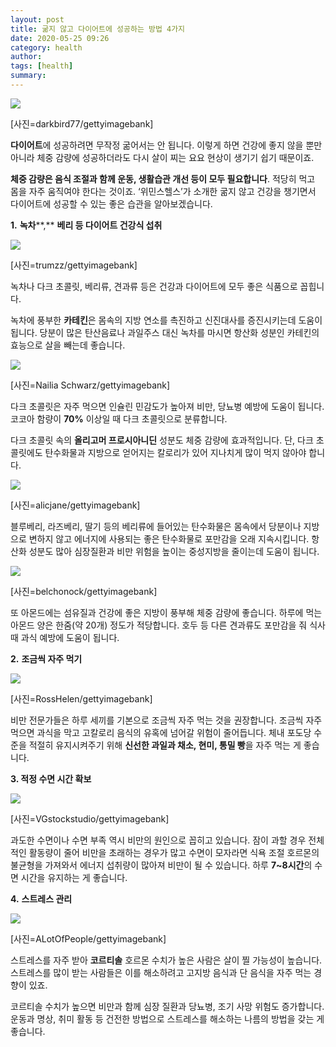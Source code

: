 ```yaml
---
layout: post
title: 굶지 않고 다이어트에 성공하는 방법 4가지
date: 2020-05-25 09:26
category: health
author: 
tags: [health]
summary: 
---
```



[![](https://post-phinf.pstatic.net/MjAyMDAzMTZfOSAg/MDAxNTg0MzE5MTU4MTMx.65vmgAMkQYJUuwI47ruepcB57XqOIxp8S_Q91qgWrWsg.vC6drujgmBeIJxXSbd7tWNn0Rhjx_vuWuuDyVt1NAP4g.JPEG/darkbird77.jpg?type=w1200)](https://post.naver.com/viewer/postView.nhn?volumeNo=27739154&memberNo=6289885#)

[사진=darkbird77/gettyimagebank]

**다이어트**에 성공하려면 무작정 굶어서는 안 됩니다. 이렇게 하면 건강에 좋지 않을 뿐만 아니라 체중 감량에 성공하더라도 다시 살이 찌는 요요 현상이 생기기 쉽기 때문이죠.  
  
**체중 감량은 음식 조절과 함께 운동, 생활습관 개선 등이 모두 필요합니다**. 적당히 먹고 몸을 자주 움직여야 한다는 것이죠. ‘위민스헬스’가 소개한 굶지 않고 건강을 챙기면서 다이어트에 성공할 수 있는 좋은 습관을 알아보겠습니다.  
  
  
  
**1.** **녹차****,** **베리 등 다이어트 건강식 섭취**  

[![](https://post-phinf.pstatic.net/MjAyMDAzMTZfMjgy/MDAxNTg0MzE4NjI2MzQ5.pl4yx2KJmlfNiGEeXLorTw7EYgugKefz0mEZxAuFgpog.7EHFAHixSRjkzb6i3dNmAKSZzU-dmWjm7wcFgM9XZPMg.JPEG/trumzz.jpg?type=w1200)](https://post.naver.com/viewer/postView.nhn?volumeNo=27739154&memberNo=6289885#)

[사진=trumzz/gettyimagebank]

녹차나 다크 초콜릿, 베리류, 견과류 등은 건강과 다이어트에 모두 좋은 식품으로 꼽힙니다.  
  
녹차에 풍부한 **카테킨**은 몸속의 지방 연소를 촉진하고 신진대사를 증진시키는데 도움이 됩니다. 당분이 많은 탄산음료나 과일주스 대신 녹차를 마시면 항산화 성분인 카테킨의 효능으로 살을 빼는데 좋습니다.  
  

[![](https://post-phinf.pstatic.net/MjAyMDAzMTZfMjA4/MDAxNTg0MzE4NzcwODMy.5tgY02tULWReZKBJOgDw3W1mddiGHhsy-amp8CPNAe8g.s-2JKufEAtLo-IgwlMbH150IvwYAfY4P7o4hFg8rAsUg.JPEG/Nailia_Schwarz.jpg?type=w1200)](https://post.naver.com/viewer/postView.nhn?volumeNo=27739154&memberNo=6289885#)

[사진=Nailia Schwarz/gettyimagebank]

다크 초콜릿은 자주 먹으면 인슐린 민감도가 높아져 비만, 당뇨병 예방에 도움이 됩니다. 코코아 함량이  **70%**  이상일 때 다크 초콜릿으로 분류합니다.  
  
다크 초콜릿 속의  **올리고머 프로시아니딘**  성분도 체중 감량에 효과적입니다. 단, 다크 초콜릿에도 탄수화물과 지방으로 얻어지는 칼로리가 있어 지나치게 많이 먹지 않아야 합니다.  
  

[![](https://post-phinf.pstatic.net/MjAyMDAzMTZfODAg/MDAxNTg0MzE4Nzk3NjEw.D-FMEXonqtKDq2R8DSpkeKgr4U4ekY4OnWM4AyBsEw0g.6axlKoXEloEk2MCZSOdJtFrzrp7eNY2Dr9mB-3mLGdUg.JPEG/alicjane.jpg?type=w1200)](https://post.naver.com/viewer/postView.nhn?volumeNo=27739154&memberNo=6289885#)

[사진=alicjane/gettyimagebank]

블루베리, 라즈베리, 딸기 등의 베리류에 들어있는 탄수화물은 몸속에서 당분이나 지방으로 변하지 않고 에너지에 사용되는 좋은 탄수화물로 포만감을 오래 지속시킵니다. 항산화 성분도 많아 심장질환과 비만 위험을 높이는 중성지방을 줄이는데 도움이 됩니다.  
  
  

[![](https://post-phinf.pstatic.net/MjAyMDAzMTZfNjkg/MDAxNTg0MzE4ODM1MDM4.FnXg1C2_xsb575_LlXTMfNf1HubfBl9YZd3rrQIeCz8g.krKsrfky67McysjpeA6uM8ryxWsNT1SAOfOTDmgDBCQg.JPEG/belchonock2.jpg?type=w1200)](https://post.naver.com/viewer/postView.nhn?volumeNo=27739154&memberNo=6289885#)

[사진=belchonock/gettyimagebank]

또 아몬드에는 섬유질과 건강에 좋은 지방이 풍부해 체중 감량에 좋습니다. 하루에 먹는 아몬드 양은 한줌(약 20개) 정도가 적당합니다. 호두 등 다른 견과류도 포만감을 줘 식사 때 과식 예방에 도움이 됩니다.  
  
  
**2.** **조금씩 자주 먹기**  

[![](https://post-phinf.pstatic.net/MjAyMDAzMTZfODgg/MDAxNTg0MzE4ODg2MDUz.tYED7k6NupAxBNPUA7QEqsI_UIBK7f_LIB6iZ8Nk30kg.2XEyQRp6xeirqqwfA2Ffh4rarTLoUs32sXnssZAxT9kg.JPEG/RossHelen.jpg?type=w1200)](https://post.naver.com/viewer/postView.nhn?volumeNo=27739154&memberNo=6289885#)

[사진=RossHelen/gettyimagebank]

비만 전문가들은 하루 세끼를 기본으로 조금씩 자주 먹는 것을 권장합니다. 조금씩 자주 먹으면 과식을 막고 고칼로리 음식의 유혹에 넘어갈 위험이 줄어듭니다. 체내 포도당 수준을 적절히 유지시켜주기 위해 **신선한 과일과 채소, 현미, 통밀 빵**을 자주 먹는 게 좋습니다.  
  
  
**3. 적정 수면 시간 확보**  

[![](https://post-phinf.pstatic.net/MjAyMDAzMTZfMjc3/MDAxNTg0MzE4OTA4NjMx.VTSRIQI2nqM48I4kAs8HOIQRrfOjrhurDKvhH3RvYrUg.jAmftlQJvJOtgT7eLDzvcUq7rScinwq6aiq3ZgLgmLwg.JPEG/VGstockstudio.jpg?type=w1200)](https://post.naver.com/viewer/postView.nhn?volumeNo=27739154&memberNo=6289885#)

[사진=VGstockstudio/gettyimagebank]

과도한 수면이나 수면 부족 역시 비만의 원인으로 꼽히고 있습니다. 잠이 과할 경우 전체적인 활동량이 줄어 비만을 초래하는 경우가 많고 수면이 모자라면 식욕 조절 호르몬의 불균형을 가져와서 에너지 섭취량이 많아져 비만이 될 수 있습니다. 하루 **7~8시간**의 수면 시간을 유지하는 게 좋습니다.  
  
  
**4.** **스트레스 관리**  

[![](https://post-phinf.pstatic.net/MjAyMDAzMTZfODkg/MDAxNTg0MzE4OTMxNTU4.PjZ7iDC3hAUlWHTuqrIuatk-QdpVfz9bry5KvCs-mNMg.-Br9j3YgTfh6rJCPBc9RW004z5bovUQXjDtGVeslNoQg.JPEG/ALotOfPeople.jpg?type=w1200)](https://post.naver.com/viewer/postView.nhn?volumeNo=27739154&memberNo=6289885#)

[사진=ALotOfPeople/gettyimagebank]

스트레스를 자주 받아  **코르티솔**  호르몬 수치가 높은 사람은 살이 찔 가능성이 높습니다. 스트레스를 많이 받는 사람들은 이를 해소하려고 고지방 음식과 단 음식을 자주 먹는 경향이 있죠.  
  
코르티솔 수치가 높으면 비만과 함께 심장 질환과 당뇨병, 조기 사망 위험도 증가합니다. 운동과 명상, 취미 활동 등 건전한 방법으로 스트레스를 해소하는 나름의 방법을 갖는 게 좋습니다.